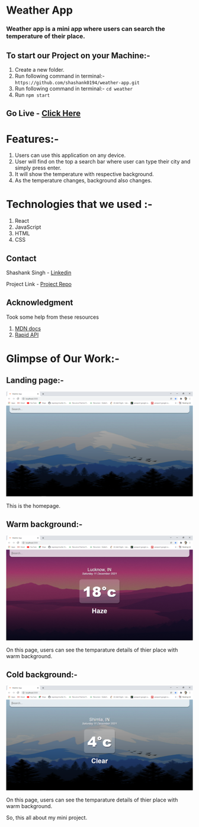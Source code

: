 # Weather App

### Weather app is a mini app where users can search the temperature of their place.

## To start our Project on your Machine:-
1. Create a new folder.
2. Run following command in terminal:- ```https://github.com/shashank0194/weather-app.git```
3. Run following command in terminal:- ```cd weather```
4. Run ```npm start```


## Go Live - [Click Here](https://cryptoappreact.netlify.app/)

# Features:-
1. Users can use this application on any device.
2. User will find on the top a search bar where user can type their city and simply press enter.
3. It will show the temperature with respective background.
4. As the temperature changes, background also changes.

# Technologies that we used :-
1. React
2. JavaScript
3. HTML
4. CSS
   
## Contact

Shashank Singh - [Linkedin](https://www.linkedin.com/in/shashanks0194)

Project Link - [Project Repo](https://github.com/shashank0194/weather-app.git)

## Acknowledgment
Took some help from these resources 
1) [MDN docs](https://developer.mozilla.org/en-US/)
2) [Rapid API](https://rapidapi.com/hub)


# Glimpse of Our Work:-

## Landing page:-
![Warm Background](https://github.com/shashank0194/weather-app/blob/main/weather/images/Screenshot%20(373).png?raw=true)

This is the homepage.


## Warm background:-
![Warm Background](https://github.com/shashank0194/weather-app/blob/main/weather/images/Screenshot%20(371).png?raw=true)

On this page, users can see the temparature details of thier place with warm background.


## Cold background:-
![Cold backgrond](https://github.com/shashank0194/weather-app/blob/main/weather/images/Screenshot%20(372).png?raw=true)

On this page, users can see the temparature details of thier place with warm background.

So, this all about my mini project.